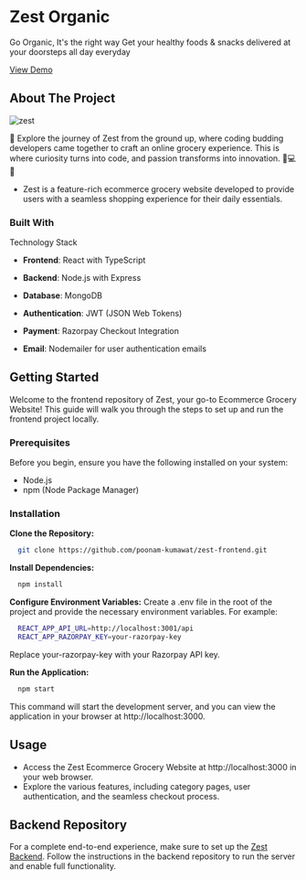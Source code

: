 <h1>Zest Organic</h1>
<p>
    Go Organic, It's the right way
Get your healthy foods & snacks delivered at your doorsteps all day everyday

  <a href="https://zest-organic.vercel.app">View Demo</a>
  </p>
  
<!-- ABOUT THE PROJECT -->

## About The Project

![zest](https://github.com/poonam-kumawat/zest-frontend/assets/103033530/42ef3d8d-f11d-4fb7-9442-bfdb7d66ebe5)

🌟 Explore the journey of Zest  from the ground up, where coding budding developers came together to craft an online grocery experience. This is where curiosity turns into code, and passion transforms into innovation. 🛒💻✨

* Zest is a feature-rich ecommerce grocery website developed to provide users with a seamless shopping experience for their daily essentials. 


### Built With

Technology Stack
* <b>Frontend</b>: React with TypeScript
* <b>Backend</b>: Node.js with Express
* <b>Database</b>: MongoDB
* <b>Authentication</b>: JWT (JSON Web Tokens)
* <b>Payment</b>: Razorpay Checkout Integration
* <b>Email</b>: Nodemailer for user authentication emails

  <!-- GETTING STARTED -->
## Getting Started

Welcome to the frontend repository of Zest, your go-to Ecommerce Grocery Website! This guide will walk you through the steps to set up and run the frontend project locally.

### Prerequisites

Before you begin, ensure you have the following installed on your system:
* Node.js
* npm (Node Package Manager)
  

### Installation

<b>Clone the Repository:</b>

```sh
  git clone https://github.com/poonam-kumawat/zest-frontend.git
  ```

<b>Install Dependencies:</b>

```sh
  npm install
  ```
<b>Configure Environment Variables:</b>
Create a .env file in the root of the project and provide the necessary environment variables. For example:

```sh
  REACT_APP_API_URL=http://localhost:3001/api
  REACT_APP_RAZORPAY_KEY=your-razorpay-key
  ```
Replace your-razorpay-key with your Razorpay API key.

<b>Run the Application:</b>
```sh
  npm start
  ```

This command will start the development server, and you can view the application in your browser at http://localhost:3000.

## Usage

* Access the Zest Ecommerce Grocery Website at http://localhost:3000 in your web browser.
* Explore the various features, including category pages, user authentication, and the seamless checkout process.

## Backend Repository

For a complete end-to-end experience, make sure to set up the <a href="https://github.com/poonam-kumawat/zest-backend">Zest Backend</a>. Follow the instructions in the backend repository to run the server and enable full functionality.

  


